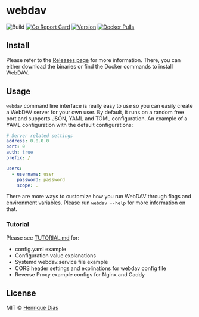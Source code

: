 # webdav

![Build](https://github.com/hacdias/webdav/workflows/Tests/badge.svg)
[![Go Report Card](https://goreportcard.com/badge/github.com/hacdias/webdav?style=flat-square)](https://goreportcard.com/report/hacdias/webdav)
[![Version](https://img.shields.io/github/release/hacdias/webdav.svg?style=flat-square)](https://github.com/hacdias/webdav/releases/latest)
[![Docker Pulls](https://img.shields.io/docker/pulls/hacdias/webdav)](https://hub.docker.com/r/hacdias/webdav)

## Install

Please refer to the [Releases page](https://github.com/hacdias/webdav/releases) for more information. There, you can either download the binaries or find the Docker commands to install WebDAV.

## Usage

```webdav``` command line interface is really easy to use so you can easily create a WebDAV server for your own user. By default, it runs on a random free port and supports JSON, YAML and TOML configuration. An example of a YAML configuration with the default configurations:

```yaml
# Server related settings
address: 0.0.0.0
port: 0
auth: true
prefix: /

users:
  - username: user
    password: password
    scope: .

```

There are more ways to customize how you run WebDAV through flags and environment variables. Please run `webdav --help` for more information on that.

### Tutorial

Please see [TUTORIAL.md](TUTORIAL.md) for:
  * config.yaml example
  * Configuration value explanations
  * Systemd webdav.service file example
  * CORS header settings and explinations for webdav config file
  * Reverse Proxy example configs for Nginx and Caddy


## License

MIT © [Henrique Dias](https://hacdias.com)
